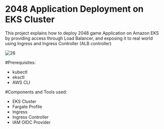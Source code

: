  # 2048 Application Deployment on EKS Cluster

This project explains how to deploy 2048 game Application on Amazon EKS by providing access through Load Balancer, and exposing it to real world using Ingress and Ingress Controller (ALB controller)

![26](https://github.com/user-attachments/assets/3602cdbe-6b7b-4c6a-869a-7f26555c8497)

#Prerequisites: 
- kubectl
- eksctl
- AWS CLI

#Components and Tools used:
- EKS Cluster
- Fargate Profile
- Ingress
- Ingress Controller
- IAM OIDC Provider
  





